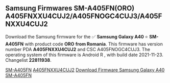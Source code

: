 <h2>Samsung Firmwares SM-A405FN(ORO) A405FNXXU4CUJ2/A405FNOGC4CUJ3/A405FNXXU4CUJ2</h2>
Download the Samsung firmware for the ✅ <strong>Samsung Galaxy A40 </strong> ⭐ <strong>SM-A405FN</strong> with product code <strong>ORO</strong> <strong> from Romania</strong>. This firmware has version number PDA <strong>A405FNXXU4CUJ2</strong> and CSC A405FNOGC4CUJ3. The operating system of this firmware is Android R , with build date 2021-11-23. Changelist <strong>22811938</strong>.


[SM-A405FN](https://samfirm.shop/samsung/model/SM-A405FN)
[A405FNXXU4CUJ2](https://samfirm.shop/samsung/pda/A405FNXXU4CUJ2)
[Download Firmware Samsung Galaxy A40 SM-A405FN](https://samfirm.shop/samsung/firmware/477664)
